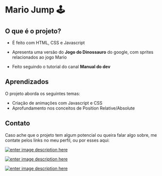 # Mario Jump 🕹

## O que é o projeto?

- É feito com HTML, CSS e Javascript

- Apresenta uma versão do  **Jogo do Dinossauro** do google, com sprites relacionados ao jogo Mario

- Feito seguindo o tutorial do canal **Manual do dev**

## Aprendizados

O projeto aborda os seguintes temas:
- Criação de animações com Javascript e CSS
- Aprofundamento nos conceitos de Position Relative/Absolute


## Contato

Caso ache que o projeto tem algum potencial ou queira falar algo sobre, me contate pelos links no meu perfil, ou por esses aqui:

<a  href="https://www.linkedin.com/in/nathanguimaraes/">![enter image description here](https://img.shields.io/badge/-Nathan_Guimarães-blue?style=for-the-badge&logo=linkedin)</a>

<a  href="mailto:nathanhguimaraes@gmail.com">![enter image description here](https://img.shields.io/badge/-nathanhguimaraes@gmail.com-pink?style=for-the-badge&logo=gmail)</a>

<a  href="https://nathanguimaraes.com/">![enter image description here](https://img.shields.io/badge/-Meu_Site-blue?style=for-the-badge&logo=linktree)</a>